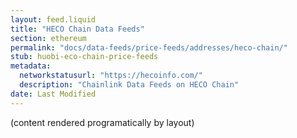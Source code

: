 ```yaml
---
layout: feed.liquid
title: "HECO Chain Data Feeds"
section: ethereum
permalink: "docs/data-feeds/price-feeds/addresses/heco-chain/"
stub: huobi-eco-chain-price-feeds
metadata:
  networkstatusurl: "https://hecoinfo.com/"
  description: "Chainlink Data Feeds on HECO Chain"
date: Last Modified
---
```

(content rendered programatically by layout)
